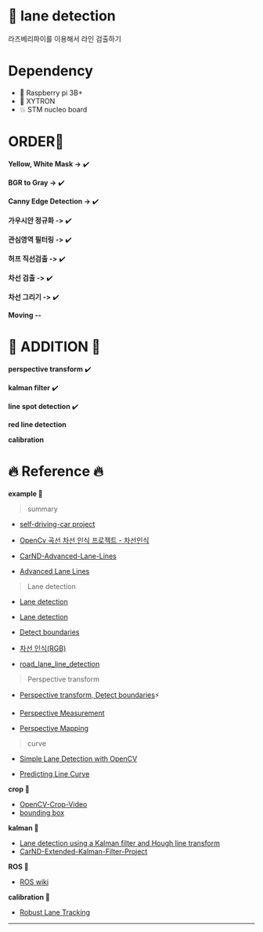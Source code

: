 # :sunflower: lane detection

라즈베리파이를 이용해서 라인 검출하기

# Dependency
- :strawberry: Raspberry pi 3B+
- :car: XYTRON
-  💥 STM nucleo board

# ORDER📢

**Yellow, White Mask ->** ✔️


**BGR to Gray ->** ✔️


**Canny Edge Detection ->** ✔️


**가우시안 정규화 ->** ✔️


**관심영역 필터링 ->** ✔️


**허프 직선검출 ->** ✔️


**차선 검출 ->** ✔️


**차선 그리기 ->** ✔️


**Moving --** 

# 📣 ADDITION 📣

**perspective transform** ✔️


**kalman filter** ✔️


**line spot detection** ✔️


**red line detection**


**calibration**

# :fire: Reference :fire:

**example :running:**

>summary
- [self-driving-car project](https://github.com/ndrplz/self-driving-car)

- [OpenCv 곡선 차선 인식 프로젝트 - 차선인식](https://blog.naver.com/hirit808/221486800161)

- [CarND-Advanced-Lane-Lines](https://github.com/nachiket273/Self_Driving_Car/tree/master/CarND-Advanced-Lane-Lines)

- [Advanced Lane Lines](https://dventimi.github.io/CarND-Advanced-Lane-Lines/writeup.html)

>Lane detection
- [Lane detection](https://github.com/tomaszkacmajor)

- [Lane detection](https://github.com/HyOsori/Osori-SelfDrivingWithGTA5/wiki/%EA%B0%95%EC%A2%8C-6---OpenCV%EB%A5%BC-%EC%9D%B4%EC%9A%A9%ED%95%9C-%EC%B0%A8%EC%84%A0-%EA%B2%80%EC%B6%9C)

- [Detect boundaries](https://navoshta.com/detecting-road-features/)

- [차선 인식(RGB)](https://m.blog.naver.com/windowsub0406/220893893795)

- [road_lane_line_detection](https://github.com/georgesung/road_lane_line_detection/blob/master/lane_lines.py)

>Perspective transform

- [Perspective transform, Detect boundaries](https://navoshta.com/detecting-road-features/):zap:

- [Perspective Measurement](https://dventimi.github.io/CarND-Advanced-Lane-Lines/writeup.html)

- [Perspective Mapping](https://marcosnietoblog.wordpress.com/2014/02/22/source-code-inverse-perspective-mapping-c-opencv/)

>curve

- [Simple Lane Detection with OpenCV](https://medium.com/@mrhwick/simple-lane-detection-with-opencv-bfeb6ae54ec0)

- [Predicting Line Curve](https://becominghuman.ai/autonomous-racing-robot-with-an-arduino-a-raspberry-pi-and-a-pi-camera-3e72819e1e63)


**crop :running:**

- [OpenCV-Crop-Video](https://github.com/mazyaryousefinia/OpenCV-Crop-Video)
- [bounding box](https://www.learnopencv.com/how-to-select-a-bounding-box-roi-in-opencv-cpp-python/)

**kalman :running:**

- [Lane detection using a Kalman filter and Hough line transform](https://github.com/prapulKashyap/lane_detect)
- [CarND-Extended-Kalman-Filter-Project](https://github.com/nachiket273/Self_Driving_Car/tree/master/CarND-Extended-Kalman-Filter-Project)

**ROS :running:**

- [ROS wiki](http://wiki.ros.org/turtlesim/Tutorials/Moving%20in%20a%20Straight%20Line)

**calibration :running:**
- [Robust Lane Tracking](http://petermoran.org/robust-lane-tracking/)


--------------------------------------
</br>
</br>
